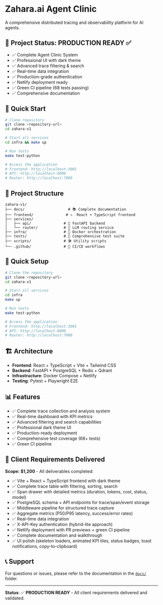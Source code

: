 # Zahara.ai Agent Clinic

A comprehensive distributed tracing and observability platform for AI agents.

## 🎯 Project Status: **PRODUCTION READY** ✅

- ✅ Complete Agent Clinic System
- ✅ Professional UI with dark theme
- ✅ Advanced trace filtering & search
- ✅ Real-time data integration
- ✅ Production-grade authentication
- ✅ Netlify deployment ready
- ✅ Green CI pipeline (68 tests passing)
- ✅ Comprehensive documentation

## 🚀 Quick Start

```bash
# Clone repository
git clone <repository-url>
cd zahara-v1

# Start all services
cd infra && make up

# Run tests
make test-python

# Access the application
# Frontend: http://localhost:3001
# API: http://localhost:8000
# Router: http://localhost:7000
```

## 📁 Project Structure

```
zahara-v1/
├── docs/                    # 📚 Complete documentation
├── frontend/               # ⚛️  React + TypeScript frontend
├── services/
│   ├── api/               # 🐍 FastAPI backend
│   └── router/            # 🔀 LLM routing service
├── infra/                 # 🐳 Docker orchestration
├── tests/                 # 🧪 Comprehensive test suite
├── scripts/               # 🛠️ Utility scripts
└── .github/               # 🚀 CI/CD workflows
```

## 🚀 Quick Setup

```bash
# Clone the repository
git clone <repository-url>
cd zahara-v1

# Start all services
cd infra
make up

# Run tests
make test-python

# Access the application
# Frontend: http://localhost:3001
# API: http://localhost:8000
# Router: http://localhost:7000
```

## 🏗️ Architecture

- **Frontend**: React + TypeScript + Vite + Tailwind CSS
- **Backend**: FastAPI + PostgreSQL + Redis + Qdrant
- **Infrastructure**: Docker Compose + Netlify
- **Testing**: Pytest + Playwright E2E

## 📊 Features

- ✅ Complete trace collection and analysis system
- ✅ Real-time dashboard with KPI metrics
- ✅ Advanced filtering and search capabilities
- ✅ Professional dark theme UI
- ✅ Production-ready deployment
- ✅ Comprehensive test coverage (68+ tests)
- ✅ Green CI pipeline

## 🤝 Client Requirements Delivered

**Scope: $1,200** - All deliverables completed:
- ✅ Vite + React + TypeScript frontend with dark theme
- ✅ Complete trace table with filtering, sorting, search
- ✅ Span drawer with detailed metrics (duration, tokens, cost, status, model)
- ✅ PostgreSQL schema + API endpoints for trace/span/event storage
- ✅ Middleware pipeline for structured trace capture
- ✅ Aggregate metrics (P50/P95 latency, success/error rates)
- ✅ Real-time data integration
- ✅ X-API-Key authentication (hybrid-lite approach)
- ✅ Netlify deployment with PR previews + green CI pipeline
- ✅ Complete documentation and walkthrough
- ✅ UI polish (skeleton loaders, animated KPI tiles, status badges, toast notifications, copy-to-clipboard)

## 📞 Support

For questions or issues, please refer to the documentation in the [`docs/`](./docs/) folder.

---

**Status**: ✅ **PRODUCTION READY** - All client requirements delivered and validated.
